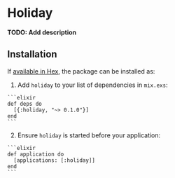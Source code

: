 # Holiday

**TODO: Add description**

## Installation

If [available in Hex](https://hex.pm/docs/publish), the package can be installed as:

  1. Add `holiday` to your list of dependencies in `mix.exs`:

    ```elixir
    def deps do
      [{:holiday, "~> 0.1.0"}]
    end
    ```

  2. Ensure `holiday` is started before your application:

    ```elixir
    def application do
      [applications: [:holiday]]
    end
    ```

